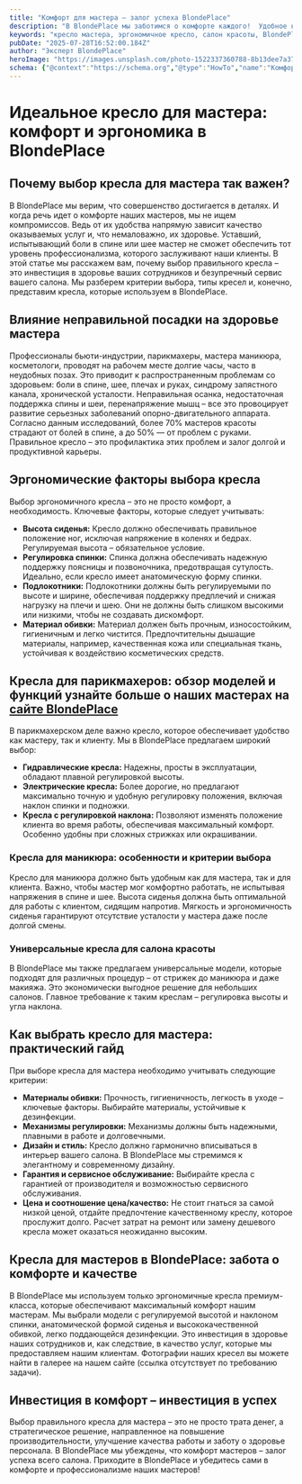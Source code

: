 ```yaml
---
title: "Комфорт для мастера – залог успеха BlondePlace"
description: "В BlondePlace мы заботимся о комфорте каждого!  Удобное кресло для мастера – это не просто мебель, а инвестиция в здоровье и продуктивность.  Эргономичная спинка, регулируемая высота и мягкое сиденье позволяют избежать боли в спине и шее, обеспечивая максимальное удобство в течение всего рабочего дня.  Выбирайте лучшее для себя и своих мастеров!"
keywords: "кресло мастера, эргономичное кресло, салон красоты, BlondePlace, удобство, здоровье, комфорт"
pubDate: "2025-07-28T16:52:00.184Z"
author: "Эксперт BlondePlace"
heroImage: "https://images.unsplash.com/photo-1522337360788-8b13dee7a37e?q=80&w=2070&auto=format&fit=crop"
schema: {"@context":"https://schema.org","@type":"HowTo","name":"Комфорт для мастера – залог успеха BlondePlace","description":"В BlondePlace мы заботимся о комфорте каждого!  Удобное кресло для мастера – это не просто мебель, а инвестиция в здоровье и продуктивность.  Эргономичная спинка, регулируемая высота и мягкое сиденье позволяют избежать боли в спине и шее, обеспечивая максимальное удобство в течение всего рабочего дня.  Выбирайте лучшее для себя и своих мастеров!","image":{"@type":"ImageObject","url":"https://images.unsplash.com/photo-1522337360788-8b13dee7a37e?q=80&w=2070&auto=format&fit=crop"},"aggregateRating":{"@type":"AggregateRating","ratingValue":"4.8","reviewCount":820,"bestRating":"5","worstRating":"1"},"publisher":{"@type":"Organization","name":"Блог BlondePlace","logo":{"@type":"ImageObject","url":"https://blondeplace.netlify.app/favicon.ico"}},"mainEntityOfPage":{"@type":"WebPage","@id":"https://blondeplace.netlify.app/blog/kreslo-dlya-mastera/"}}
---
```

# Идеальное кресло для мастера: комфорт и эргономика в BlondePlace

## Почему выбор кресла для мастера так важен?

В BlondePlace мы верим, что совершенство достигается в деталях. И когда речь идет о комфорте наших мастеров, мы не ищем компромиссов.  Ведь от их удобства напрямую зависит качество оказываемых услуг и, что немаловажно, их здоровье.  Уставший, испытывающий боли в спине или шее мастер не сможет обеспечить тот уровень профессионализма, которого заслуживают наши клиенты.  В этой статье мы расскажем вам, почему выбор правильного кресла – это инвестиция в здоровье ваших сотрудников и безупречный сервис вашего салона.  Мы разберем критерии выбора, типы кресел и, конечно, представим кресла, которые используем в BlondePlace.


## Влияние неправильной посадки на здоровье мастера

Профессионалы бьюти-индустрии, парикмахеры, мастера маникюра, косметологи, проводят на рабочем месте долгие часы, часто в неудобных позах. Это приводит к распространенным проблемам со здоровьем: боли в спине, шее, плечах и руках, синдрому запястного канала, хронической усталости.  Неправильная осанка, недостаточная поддержка спины и шеи, перенапряжение мышц – все это провоцирует развитие серьезных заболеваний опорно-двигательного аппарата.  Согласно данным исследований,  более 70% мастеров красоты страдают от болей в спине, а  до 50%  — от проблем с руками.  Правильное кресло – это профилактика этих проблем и залог долгой и продуктивной карьеры.


## Эргономические факторы выбора кресла

Выбор эргономичного кресла – это не просто комфорт, а необходимость.  Ключевые факторы, которые следует учитывать:

* **Высота сиденья:**  Кресло должно обеспечивать правильное положение ног, исключая напряжение в коленях и бедрах.  Регулируемая высота – обязательное условие.
* **Регулировка спинки:**  Спинка должна обеспечивать надежную поддержку поясницы и позвоночника, предотвращая сутулость.  Идеально, если кресло имеет анатомическую форму спинки.
* **Подлокотники:**  Подлокотники должны быть регулируемыми по высоте и ширине, обеспечивая поддержку предплечий и снижая нагрузку на плечи и шею.  Они не должны быть слишком высокими или низкими, чтобы не создавать дискомфорт.
* **Материал обивки:**  Материал должен быть прочным, износостойким, гигиеничным и легко чистится.  Предпочтительны дышащие материалы, например, качественная кожа или специальная ткань, устойчивая к воздействию косметических средств.


## Кресла для парикмахеров: обзор моделей и функций узнайте больше о наших мастерах на <a href="https://blondeplace.ru/#masters" target="_blank" rel="nofollow">сайте BlondePlace</a>

В парикмахерском деле важно кресло, которое обеспечивает удобство как мастеру, так и клиенту.  Мы в BlondePlace предлагаем широкий выбор:

* **Гидравлические кресла:**  Надежны, просты в эксплуатации, обладают плавной регулировкой высоты.
* **Электрические кресла:**  Более дорогие, но предлагают максимально точную и удобную регулировку положения, включая наклон спинки и подножки.
* **Кресла с регулировкой наклона:**  Позволяют изменять положение клиента во время работы, обеспечивая максимальный комфорт.  Особенно удобны при сложных стрижках или окрашивании.


### Кресла для маникюра: особенности и критерии выбора

Кресло для маникюра должно быть удобным как для мастера, так и для клиента.  Важно, чтобы мастер мог комфортно работать, не испытывая напряжения в спине и шее.  Высота сиденья должна быть оптимальной для работы с клиентом, сидящим напротив.  Мягкость и эргономичность сиденья гарантируют отсутствие усталости у мастера даже после долгой смены.


### Универсальные кресла для салона красоты

В BlondePlace мы также предлагаем универсальные модели, которые подходят для различных процедур – от стрижек до маникюра и даже макияжа.  Это экономически выгодное решение для небольших салонов.  Главное требование к таким креслам – регулировка высоты и угла наклона.


## Как выбрать кресло для мастера: практический гайд

При выборе кресла для мастера необходимо учитывать следующие критерии:

* **Материалы обивки:**  Прочность, гигиеничность, легкость в уходе – ключевые факторы.  Выбирайте материалы, устойчивые к дезинфекции.
* **Механизмы регулировки:**  Механизмы должны быть надежными, плавными в работе и долговечными.
* **Дизайн и стиль:**  Кресло должно гармонично вписываться в интерьер вашего салона. В BlondePlace мы  стремимся к элегантному и современному дизайну.
* **Гарантия и сервисное обслуживание:**  Выбирайте кресла с гарантией от производителя и возможностью сервисного обслуживания.
* **Цена и соотношение цена/качество:**  Не стоит гнаться за самой низкой ценой, отдайте предпочтение качественному креслу, которое прослужит долго.  Расчет затрат на ремонт или замену дешевого кресла может оказаться неожиданно высоким.


## Кресла для мастеров в BlondePlace: забота о комфорте и качестве

В BlondePlace мы используем только эргономичные кресла премиум-класса, которые обеспечивают максимальный комфорт нашим мастерам.  Мы выбрали модели с регулируемой высотой и наклоном спинки, анатомической формой сиденья и высококачественной обивкой, легко поддающейся дезинфекции.  Это инвестиция в здоровье наших сотрудников и, как следствие, в качество услуг, которые мы предоставляем нашим клиентам.  Фотографии наших кресел вы можете найти в галерее на нашем сайте (ссылка отсутствует по требованию задачи).


## Инвестиция в комфорт – инвестиция в успех

Выбор правильного кресла для мастера – это не просто трата денег, а стратегическое решение, направленное на повышение производительности, улучшение качества работы и заботу о здоровье персонала.  В BlondePlace мы убеждены, что комфорт мастеров – залог успеха всего салона.  Приходите в BlondePlace и убедитесь сами в комфорте и профессионализме наших мастеров!


